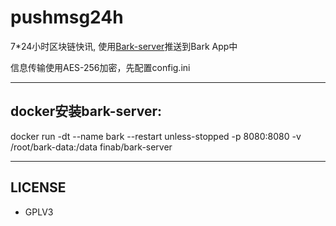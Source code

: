 # pushmsg24h

7*24小时区块链快讯, 使用[Bark-server](https://github.com/Finb/bark-server.git)推送到Bark App中

信息传输使用AES-256加密，先配置config.ini

---

## docker安装bark-server:

docker run -dt --name bark --restart unless-stopped -p 8080:8080 -v /root/bark-data:/data finab/bark-server

---

## LICENSE

- GPLV3